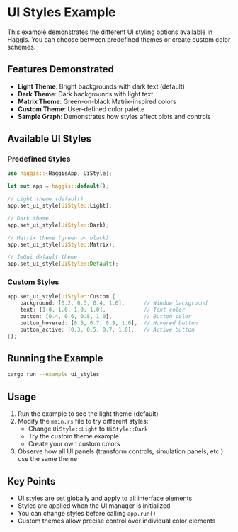 # UI Styles Example

This example demonstrates the different UI styling options available in Haggis. You can choose between predefined themes or create custom color schemes.

## Features Demonstrated

- **Light Theme**: Bright backgrounds with dark text (default)
- **Dark Theme**: Dark backgrounds with light text
- **Matrix Theme**: Green-on-black Matrix-inspired colors
- **Custom Theme**: User-defined color palette
- **Sample Graph**: Demonstrates how styles affect plots and controls

## Available UI Styles

### Predefined Styles

```rust
use haggis::{HaggisApp, UiStyle};

let mut app = haggis::default();

// Light theme (default)
app.set_ui_style(UiStyle::Light);

// Dark theme
app.set_ui_style(UiStyle::Dark);

// Matrix theme (green on black)
app.set_ui_style(UiStyle::Matrix);

// ImGui default theme
app.set_ui_style(UiStyle::Default);
```

### Custom Styles

```rust
app.set_ui_style(UiStyle::Custom {
    background: [0.2, 0.3, 0.4, 1.0],      // Window background
    text: [1.0, 1.0, 1.0, 1.0],            // Text color
    button: [0.4, 0.6, 0.8, 1.0],          // Button color
    button_hovered: [0.5, 0.7, 0.9, 1.0],  // Hovered button
    button_active: [0.3, 0.5, 0.7, 1.0],   // Active button
});
```

## Running the Example

```bash
cargo run --example ui_styles
```

## Usage

1. Run the example to see the light theme (default)
2. Modify the `main.rs` file to try different styles:
   - Change `UiStyle::Light` to `UiStyle::Dark`
   - Try the custom theme example
   - Create your own custom colors
3. Observe how all UI panels (transform controls, simulation panels, etc.) use the same theme

## Key Points

- UI styles are set globally and apply to all interface elements
- Styles are applied when the UI manager is initialized
- You can change styles before calling `app.run()`
- Custom themes allow precise control over individual color elements